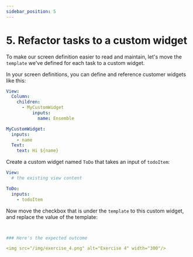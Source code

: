 ```yaml
---
sidebar_position: 5
---
```


# 5. Refactor tasks to a custom widget

To make our screen definition easier to read and maintain, let's move the `template` we've defined for each task to a custom widget.

In your screen definitions, you can define and reference customer widgets like this:

```yaml
View:
  Column:
    children:
      - MyCustomWidget
          inputs:
            name: Ensemble

MyCustomWidget:
  inputs:
    - name
  Text:
    text: Hi ${name}
```

Create a custom widget named `ToDo` that takes an input of `todoItem`:

```yaml
View:
  # the existing view content

ToDo:
  inputs:
    - todoItem
```

Now move the checkbox that is under the `template` to this custom widget, and replace the value of the template:

```yaml


### Here's the expected outcome

<img src="/img/exercise_4.png" alt="Exercise 4" width="300"/>
